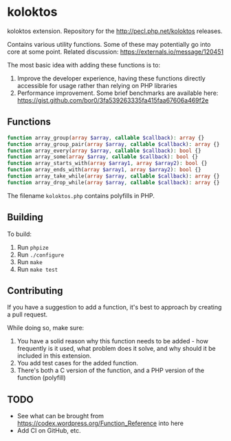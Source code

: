 # koloktos

koloktos extension. Repository for the http://pecl.php.net/koloktos releases.

Contains various utility functions. Some of these may potentially go into core at some point. Related discussion: https://externals.io/message/120451

The most basic idea with adding these functions is to:

1. Improve the developer experience, having these functions directly accessible for usage rather than relying on PHP libraries
2. Performance improvement. Some brief benchmarks are available here: https://gist.github.com/bor0/3fa539263335fa415faa67606a469f2e

## Functions

```php
function array_group(array $array, callable $callback): array {}
function array_group_pair(array $array, callable $callback): array {}
function array_every(array $array, callable $callback): bool {}
function array_some(array $array, callable $callback): bool {}
function array_starts_with(array $array1, array $array2): bool {}
function array_ends_with(array $array1, array $array2): bool {}
function array_take_while(array $array, callable $callback): array {}
function array_drop_while(array $array, callable $callback): array {}
```

The filename `koloktos.php` contains polyfills in PHP.

## Building

To build:
1. Run `phpize`
2. Run `./configure`
3. Run `make`
4. Run `make test`

## Contributing

If you have a suggestion to add a function, it's best to approach by creating a pull request.

While doing so, make sure:

1. You have a solid reason why this function needs to be added - how frequently is it used, what problem does it solve, and why should it be included in this extension.
2. You add test cases for the added function.
3. There's both a C version of the function, and a PHP version of the function (polyfill)

## TODO

- See what can be brought from https://codex.wordpress.org/Function_Reference into here
- Add CI on GitHub, etc.

